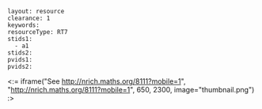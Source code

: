 ````
layout: resource
clearance: 1
keywords:
resourceType: RT7
stids1: 
  - a1
stids2:
pvids1:
pvids2:

````

<:= iframe("See http://nrich.maths.org/8111?mobile=1", "http://nrich.maths.org/8111?mobile=1", 650, 2300, image="thumbnail.png") :>

